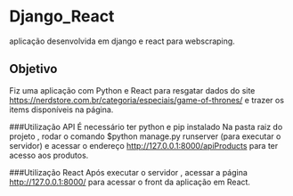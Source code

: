 # Django_React
aplicação desenvolvida em django e react para webscraping.

## Objetivo
Fiz uma aplicação com Python e React para resgatar dados do site https://nerdstore.com.br/categoria/especiais/game-of-thrones/ e trazer os items disponíveis na página.

###Utilização API
É necessário ter python e pip instalado 
Na pasta raiz do projeto , rodar o comando $python manage.py runserver (para executar o servidor) e acessar o endereço http://127.0.0.1:8000/apiProducts para ter acesso aos produtos.

###Utilização React
Após executar o servidor , acessar a página http://127.0.0.1:8000/ para acessar o front da aplicação em React.
